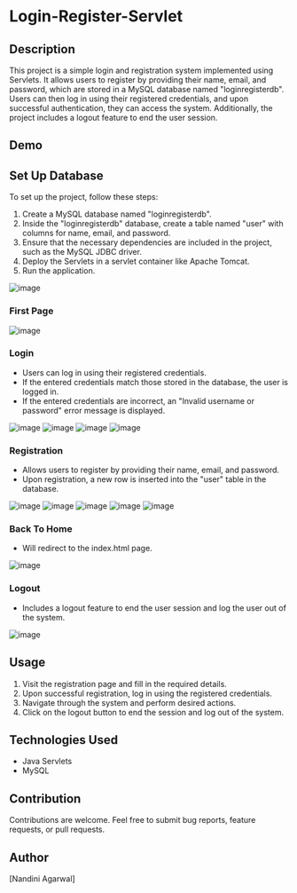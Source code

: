 # Login-Register-Servlet

## Description
This project is a simple login and registration system implemented using Servlets. It allows users to register by providing their name, email, and password, which are stored in a MySQL database named "loginregisterdb". Users can then log in using their registered credentials, and upon successful authentication, they can access the system. Additionally, the project includes a logout feature to end the user session.

## Demo 



## Set Up Database
To set up the project, follow these steps:
1. Create a MySQL database named "loginregisterdb".
2. Inside the "loginregisterdb" database, create a table named "user" with columns for name, email, and password.
3. Ensure that the necessary dependencies are included in the project, such as the MySQL JDBC driver.
4. Deploy the Servlets in a servlet container like Apache Tomcat.
5. Run the application.

![image](https://github.com/Anandini18/Login-Register-Servlet/assets/88365547/65d09ac7-751c-4230-8bef-d007373a99b5)

### First Page 

![image](https://github.com/Anandini18/Login-Register-Servlet/assets/88365547/4df1a0c2-4bbb-480d-8a8a-f092c0e7fb1d)


### Login
- Users can log in using their registered credentials.
- If the entered credentials match those stored in the database, the user is logged in.
- If the entered credentials are incorrect, an "Invalid username or password" error message is displayed.

![image](https://github.com/Anandini18/Login-Register-Servlet/assets/88365547/60e86e0c-5d47-4f21-ad24-7ba79f0ea707)
![image](https://github.com/Anandini18/Login-Register-Servlet/assets/88365547/2643a971-f77e-4235-a9ba-000bd1f450ad)
![image](https://github.com/Anandini18/Login-Register-Servlet/assets/88365547/6ae012cf-1c28-4e7a-a0d6-34ad0d006592)
![image](https://github.com/Anandini18/Login-Register-Servlet/assets/88365547/2af35c2a-6338-484f-9aac-92a8137a6c8e)


### Registration
- Allows users to register by providing their name, email, and password.
- Upon registration, a new row is inserted into the "user" table in the database.

![image](https://github.com/Anandini18/Login-Register-Servlet/assets/88365547/3b2d8af1-9c81-4fbd-8fc5-fdf0a3063d49)
![image](https://github.com/Anandini18/Login-Register-Servlet/assets/88365547/2d62c7b2-1926-411c-bf11-32fd2491d24c)
![image](https://github.com/Anandini18/Login-Register-Servlet/assets/88365547/a30db319-6287-4f0d-a660-5aac70d2380f)
![image](https://github.com/Anandini18/Login-Register-Servlet/assets/88365547/144dc0f8-89d6-4bba-ad85-e8168810faab)
![image](https://github.com/Anandini18/Login-Register-Servlet/assets/88365547/e78abadc-3237-44ec-858d-9f47773f3f6c)


### Back To Home
- Will redirect to the index.html page.

![image](https://github.com/Anandini18/Login-Register-Servlet/assets/88365547/34366f92-929b-4c26-9206-39a0a5f9e3c3)

### Logout
- Includes a logout feature to end the user session and log the user out of the system.

![image](https://github.com/Anandini18/Login-Register-Servlet/assets/88365547/186eb60c-a83a-438b-989a-efba01035126)


## Usage
1. Visit the registration page and fill in the required details.
2. Upon successful registration, log in using the registered credentials.
3. Navigate through the system and perform desired actions.
4. Click on the logout button to end the session and log out of the system.

## Technologies Used
- Java Servlets
- MySQL

## Contribution
Contributions are welcome. Feel free to submit bug reports, feature requests, or pull requests.

## Author
[Nandini Agarwal]

